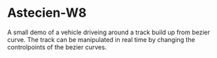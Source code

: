 Astecien-W8
===========

A small demo of a vehicle driveing around a track build up from bezier curve. The track can be manipulated in real time by changing the controlpoints of the bezier curves.
